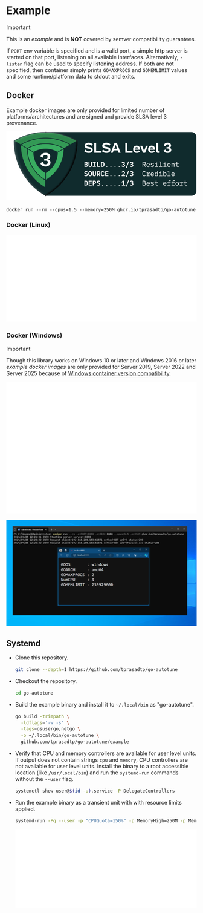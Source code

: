 # Example

> [!IMPORTANT]
>
> This is an _example_ and is **NOT** covered by semver compatibility guarantees.

If `PORT` env variable is specified and is a valid port, a simple http server
is started on that port, listening on all available interfaces. Alternatively,
`-listen` flag can be used to specify listening address. If both are not specified,
then container simply prints `GOMAXPROCS` and `GOMEMLIMIT` values and some runtime/platform
data to stdout and exits.

## Docker

Example docker images are only provided for limited number of platforms/architectures
and are signed and provide SLSA level 3 provenance.

<div align="center">

[![slsa-level3-badge](./images/slsa-level3-logo.svg)](https://slsa.dev/spec/v1.0/levels#build-l3)

</div>


```console
docker run --rm --cpus=1.5 --memory=250M ghcr.io/tprasadtp/go-autotune
```

### Docker (Linux)

![linux-stdout](./screenshots/linux-docker.svg)

### Docker (Windows)

> [!IMPORTANT]
>
> Though this library works on Windows 10 or later and Windows 2016 or later
> _example docker images_ are only provided for Server 2019, Server 2022 and
> Server 2025 because of [Windows container version compatibility].

![windows-stdout](./screenshots/windows-docker.svg)

![windows-server](./screenshots/windows-http-server.png)

## Systemd

- Clone this repository.

  ```bash
  git clone --depth=1 https://github.com/tprasadtp/go-autotune
  ```

- Checkout the repository.

  ```bash
  cd go-autotune
  ```

- Build the example binary and install it to `~/.local/bin` as "go-autotune".

  ```bash
  go build -trimpath \
    -ldflags='-w -s' \
    -tags=osusergo,netgo \
    -o ~/.local/bin/go-autotune \
    github.com/tprasadtp/go-autotune/example
  ```

- Verify that CPU and memory controllers are available for user level units.
  If output does not contain strings `cpu` and `memory`, CPU controllers are not available for
  user level units. Install the binary to a root accessible location (like `/usr/local/bin`)
  and run the `systemd-run` commands without the `--user` flag.

  ```bash
  systemctl show user@$(id -u).service -P DelegateControllers
  ```

- Run the example binary as a transient unit with with resource limits applied.

  ```bash
  systemd-run -Pq --user -p "CPUQuota=150%" -p MemoryHigh=250M -p MemoryMax=300M go-autotune
  ```

  ![linux-systemd](./screenshots/linux-systemd-run.svg)

[Windows container version compatibility]: https://learn.microsoft.com/en-us/virtualization/windowscontainers/deploy-containers/version-compatibility
